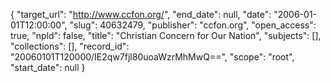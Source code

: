 {
  "target_url": "http://www.ccfon.org/", 
  "end_date": null, 
  "date": "2006-01-01T12:00:00", 
  "slug": 40632479, 
  "publisher": "ccfon.org", 
  "open_access": true, 
  "npld": false, 
  "title": "Christian Concern for Our Nation", 
  "subjects": [], 
  "collections": [], 
  "record_id": "20060101T120000/IE2qw7fjl80uoaWzrMhMwQ==", 
  "scope": "root", 
  "start_date": null
}

